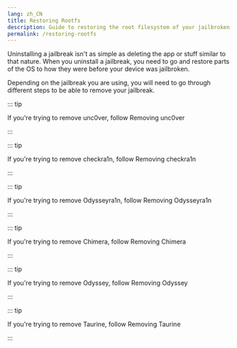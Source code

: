 ```yaml
---
lang: zh_CN
title: Restoring Rootfs
description: Guide to restoring the root filesystem of your jailbroken device
permalink: /restoring-rootfs
---
```


Uninstalling a jailbreak isn't as simple as deleting the app or stuff similar to that nature. When you uninstall a jailbreak, you need to go and restore parts of the OS to how they were before your device was jailbroken.

Depending on the jailbreak you are using, you will need to go through different steps to be able to remove your jailbreak.

::: tip

If you're trying to remove unc0ver, follow <router-link to="/removing-unc0ver">Removing unc0ver</router-link>

:::

::: tip

If you're trying to remove checkra1n, follow <router-link to="/removing-checkra1n">Removing checkra1n</router-link>

:::

::: tip

If you're trying to remove Odysseyra1n, follow <router-link to="/removing-odysseyra1n">Removing Odysseyra1n</router-link>

:::

::: tip

If you're trying to remove Chimera, follow <router-link to="/removing-chimera">Removing Chimera</router-link>

:::

::: tip

If you're trying to remove Odyssey, follow <router-link to="/removing-odyssey">Removing Odyssey</router-link>

:::

::: tip

If you're trying to remove Taurine, follow <router-link to="/removing-taurine">Removing Taurine</router-link>

:::
